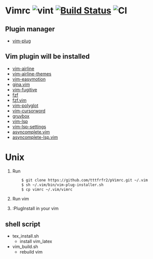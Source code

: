 # Vimrc ![vint](https://github.com/tttfrfr2/pVimrc/workflows/vint/badge.svg?branch=master) [![Build Status](https://travis-ci.org/tttfrfr2/pVimrc.svg?branch=master)](https://travis-ci.org/tttfrfr2/pVimrc) ![CI](https://github.com/tttfrfr2/pVimrc/workflows/CI/badge.svg?branch=master)

## Plugin manager

- [vim-plug](https://github.com/junegunn/vim-plug)

## Vim plugin will be installed

- [vim-airline](https://github.com/vim-airline/vim-airline)
- [vim-airline-themes](https://github.com/vim-airline/vim-airline-themes)
- [vim-easymotion](https://github.com/easymotion/vim-easymotion)
- [gina.vim](https://github.com/lambdalisue/gina.vim)
- [vim-fugitive](https://github.com/tpope/vim-fugitive)
- [fzf](https://github.com/junegunn/fzf)
- [fzf.vim](https://github.com/junegunn/fzf.vim)
- [vim-polyglot](https://github.com/sheerun/vim-polyglot)
- [vim-cursorword](https://github.com/itchyny/vim-cursorword)
- [gruvbox](https://github.com/morhetz/gruvbox)
- [vim-lsp](https://github.com/prabirshrestha/vim-lsp)
- [vim-lsp-settings](https://github.com/mattn/vim-lsp-settings)
- [asyncomplete.vim](https://github.com/prabirshrestha/asyncomplete.vim)
- [asyncomplete-lsp.vim](https://github.com/prabirshrestha/asyncomplete-lsp.vim)

# Unix


1. Run 

    ```bash
        $ git clone https://github.com/tttfrfr2/pVimrc.git ~/.vim
        $ sh ~/.vim/bin/vim-plug-installer.sh
        $ cp vimrc ~/.vim/vimrc
    ```

2. Run vim

3. :PlugInstall in your vim

## shell script

- tex_install.sh
    - install vim_latex 
- vim_build.sh
    - rebuild vim
